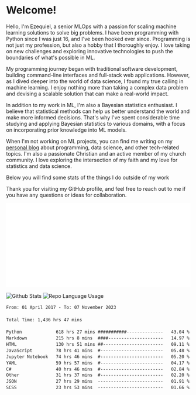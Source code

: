 # Welcome!

Hello, I'm Ezequiel, a senior MLOps with a passion for scaling machine learning solutions to solve big problems. I have been programming with Python since I was just 16, and I've been hooked ever since. Programming is not just my profession, but also a hobby that I thoroughly enjoy. I love taking on new challenges and exploring innovative technologies to push the boundaries of what's possible in ML.

My programming journey began with traditional software development, building command-line interfaces and full-stack web applications. However, as I dived deeper into the world of data science, I found my true calling in machine learning. I enjoy nothing more than taking a complex data problem and devising a scalable solution that can make a real-world impact.

In addition to my work in ML, I'm also a Bayesian statistics enthusiast. I believe that statistical methods can help us better understand the world and make more informed decisions. That's why I've spent considerable time studying and applying Bayesian statistics to various domains, with a focus on incorporating prior knowledge into ML models.

When I'm not working on ML projects, you can find me writing on my [personal blog](https://elc.github.io) about programming, data science, and other tech-related topics. I'm also a passionate Christian and an active member of my church community. I love exploring the intersection of my faith and my love for statistics and data science.

Below you will find some stats of the things I do outside of my work

Thank you for visiting my GitHub profile, and feel free to reach out to me if you have any questions or ideas for collaboration.

![RSS Feed](metrics.plugin.rss.svg)

![Github Stats](https://github-readme-stats.vercel.app/api?username=elc&show_icons=true&theme=gruvbox&border_radius=20&include_all_commits=true&count_private=true&card_width=450) ![Repo Language Usage](https://github-readme-stats.vercel.app/api/top-langs?username=elc&show_icons=true&theme=gruvbox&border_radius=20&include_all_commits=true&count_private=true&layout=compact&langs_count=5&card_width=400)


<!--START_SECTION:waka-->

```txt
From: 01 April 2017 - To: 07 November 2023

Total Time: 1,436 hrs 47 mins

Python             618 hrs 27 mins ###########--------------   43.04 %
Markdown           215 hrs 8 mins  ####---------------------   14.97 %
HTML               130 hrs 51 mins ##-----------------------   09.11 %
JavaScript         78 hrs 41 mins  #------------------------   05.48 %
Jupyter Notebook   74 hrs 46 mins  #------------------------   05.20 %
YAML               59 hrs 57 mins  #------------------------   04.17 %
C#                 40 hrs 46 mins  #------------------------   02.84 %
Other              31 hrs 37 mins  #------------------------   02.20 %
JSON               27 hrs 29 mins  -------------------------   01.91 %
SCSS               23 hrs 53 mins  -------------------------   01.66 %
```

<!--END_SECTION:waka-->
